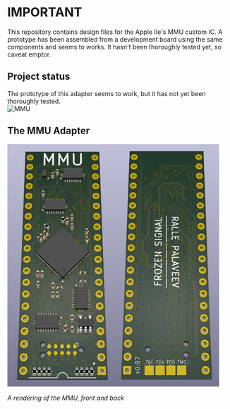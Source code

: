 # IMPORTANT
This repository contains design files for the Apple IIe's MMU custom IC. A prototype has been assembled from a development board using the same components and seems to works. It hasn't been thoroughly tested yet, so caveat emptor.

## Project status
The prototype of this adapter seems to work, but it has not yet been thoroughly tested.
<br/>
![MMU](https://img.shields.io/badge/3.3_V_Apple_IIe_MMU-Careful_Optimism-yellow)<br/>

## The MMU Adapter
<a align="center">
    <img src="/resources/MMU_Raytraced_v0_97.png" style="width: 480px"/>
</a>
<p><i>A rendering of the MMU, front and back</i></p>
